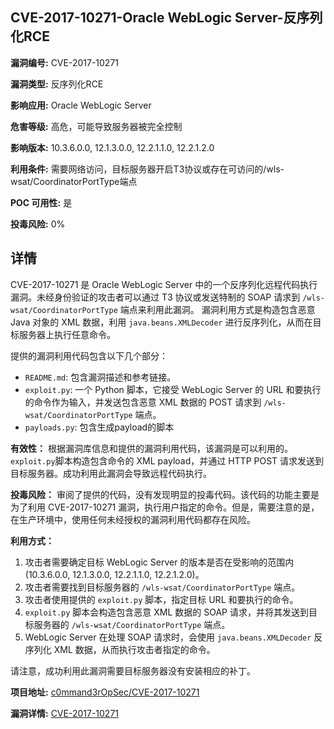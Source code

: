 ## CVE-2017-10271-Oracle WebLogic Server-反序列化RCE

**漏洞编号:** CVE-2017-10271

**漏洞类型:** 反序列化RCE

**影响应用:** Oracle WebLogic Server

**危害等级:** 高危，可能导致服务器被完全控制

**影响版本:** 10.3.6.0.0, 12.1.3.0.0, 12.2.1.1.0, 12.2.1.2.0

**利用条件:** 需要网络访问，目标服务器开启T3协议或存在可访问的/wls-wsat/CoordinatorPortType端点

**POC 可用性:** 是

**投毒风险:** 0%

## 详情

CVE-2017-10271 是 Oracle WebLogic Server 中的一个反序列化远程代码执行漏洞。未经身份验证的攻击者可以通过 T3 协议或发送特制的 SOAP 请求到 `/wls-wsat/CoordinatorPortType` 端点来利用此漏洞。 漏洞利用方式是构造包含恶意 Java 对象的 XML 数据，利用 `java.beans.XMLDecoder` 进行反序列化，从而在目标服务器上执行任意命令。

提供的漏洞利用代码包含以下几个部分：

*   `README.md`:  包含漏洞描述和参考链接。
*   `exploit.py`:  一个 Python 脚本，它接受 WebLogic Server 的 URL 和要执行的命令作为输入，并发送包含恶意 XML 数据的 POST 请求到 `/wls-wsat/CoordinatorPortType` 端点。
*   `payloads.py`: 包含生成payload的脚本

**有效性：**
根据漏洞库信息和提供的漏洞利用代码，该漏洞是可以利用的。`exploit.py`脚本构造包含命令的 XML payload，并通过 HTTP POST 请求发送到目标服务器。成功利用此漏洞会导致远程代码执行。

**投毒风险：**
审阅了提供的代码，没有发现明显的投毒代码。该代码的功能主要是为了利用 CVE-2017-10271 漏洞，执行用户指定的命令。但是，需要注意的是，在生产环境中，使用任何未经授权的漏洞利用代码都存在风险。

**利用方式：**

1.  攻击者需要确定目标 WebLogic Server 的版本是否在受影响的范围内 (10.3.6.0.0, 12.1.3.0.0, 12.2.1.1.0, 12.2.1.2.0)。
2.  攻击者需要找到目标服务器的 `/wls-wsat/CoordinatorPortType` 端点。
3.  攻击者使用提供的 `exploit.py` 脚本，指定目标 URL 和要执行的命令。
4.  `exploit.py` 脚本会构造包含恶意 XML 数据的 SOAP 请求，并将其发送到目标服务器的 `/wls-wsat/CoordinatorPortType` 端点。
5.  WebLogic Server 在处理 SOAP 请求时，会使用 `java.beans.XMLDecoder` 反序列化 XML 数据，从而执行攻击者指定的命令。

请注意，成功利用此漏洞需要目标服务器没有安装相应的补丁。

**项目地址:** [c0mmand3rOpSec/CVE-2017-10271](https://github.com/c0mmand3rOpSec/CVE-2017-10271)

**漏洞详情:** [CVE-2017-10271](https://nvd.nist.gov/vuln/detail/CVE-2017-10271)